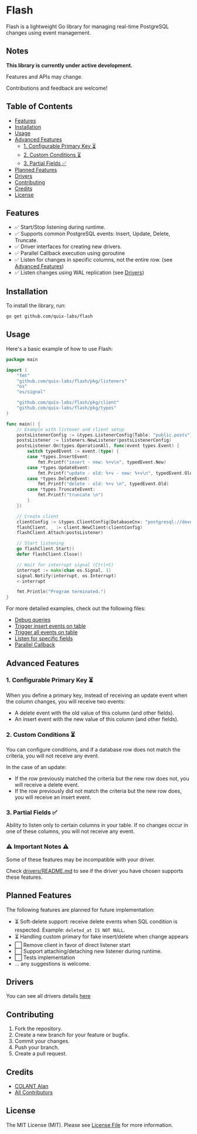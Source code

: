 # Flash

Flash is a lightweight Go library for managing real-time PostgreSQL changes using event management.

## Notes

**This library is currently under active development.**

Features and APIs may change.

Contributions and feedback are welcome!

## Table of Contents

* [Features](#features)
* [Installation](#installation)
* [Usage](#usage)
* [Advanced Features](#advanced-features)
    * [1. Configurable Primary Key ⏳](#1-configurable-primary-key-)
    * [2. Custom Conditions ⏳](#2-custom-conditions-)
    * [3. Partial Fields ✅](#3-partial-fields-)
* [Planned Features](#planned-features)
* [Drivers](#drivers)
* [Contributing](#contributing)
* [Credits](#credits)
* [License](#license)

## Features

- ✅ Start/Stop listening during runtime.
- ✅ Supports common PostgreSQL events: Insert, Update, Delete, Truncate.
- ✅ Driver interfaces for creating new drivers.
- ✅ Parallel Callback execution using goroutine
- ✅ Listen for changes in specific columns, not the entire row. (see [Advanced Features](#advanced-features))
- ✅ Listen changes using WAL replication (see [Drivers](#drivers))

## Installation

To install the library, run:

```bash
go get github.com/quix-labs/flash
```

## Usage

Here's a basic example of how to use Flash:

```go
package main

import (
	"fmt"
	"github.com/quix-labs/flash/pkg/listeners"
	"os"
	"os/signal"

	"github.com/quix-labs/flash/pkg/client"
	"github.com/quix-labs/flash/pkg/types"
)

func main() {
	// Example with listener and client setup
	postsListenerConfig := &types.ListenerConfig{Table: "public.posts"}
	postsListener := listeners.NewListener(postsListenerConfig)
	postsListener.On(types.OperationAll, func(event types.Event) {
		switch typedEvent := event.(type) {
		case *types.InsertEvent:
			fmt.Printf("insert - new: %+v\n", typedEvent.New)
		case *types.UpdateEvent:
			fmt.Printf("update - old: %+v - new: %+v\n", typedEvent.Old, typedEvent.New)
		case *types.DeleteEvent:
			fmt.Printf("delete - old: %+v \n", typedEvent.Old)
		case *types.TruncateEvent:
			fmt.Printf("truncate \n")
		}
	})

	// Create client
	clientConfig := &types.ClientConfig{DatabaseCnx: "postgresql://devuser:devpass@localhost:5432/devdb"}
	flashClient, _ := client.NewClient(clientConfig)
	flashClient.Attach(postsListener)

	// Start listening
	go flashClient.Start()
	defer flashClient.Close()

	// Wait for interrupt signal (Ctrl+C)
	interrupt := make(chan os.Signal, 1)
	signal.Notify(interrupt, os.Interrupt)
	<-interrupt

	fmt.Println("Program terminated.")
}
```

For more detailed examples, check out the following files:

- [Debug queries](examples/debug_trace/debug_trace.go)
- [Trigger insert events on table](examples/trigger_insert/trigger_insert.go)
- [Trigger all events on table](examples/trigger_all/trigger_all.go)
- [Listen for specific fields](examples/specific_fields/specific_fields.go)
- [Parallel Callback](examples/parallel_callback/parallel_callback.go)

## Advanced Features

### 1. Configurable Primary Key ⏳

When you define a primary key, instead of receiving an update event when the column changes, you will receive two
events:

- A delete event with the old value of this column (and other fields).
- An insert event with the new value of this column (and other fields).

### 2. Custom Conditions ⏳

You can configure conditions, and if a database row does not match the criteria, you will not receive any event.

In the case of an update:

- If the row previously matched the criteria but the new row does not, you will receive a delete event.
- If the row previously did not match the criteria but the new row does, you will receive an insert event.

### 3. Partial Fields ✅

Ability to listen only to certain columns in your table. If no changes occur in one of these columns, you will not
receive any event.

### ⚠️ Important Notes ⚠️

Some of these features may be incompatible with your driver.

Check [drivers/README.md](pkg/drivers/README.md) to see if the driver you have chosen supports these features.

## Planned Features

The following features are planned for future implementation:

- ⏳ Soft-delete support: receive delete events when SQL condition is respected. Example: `deleted_at IS NOT NULL`.
- ⏳ Handling custom primary for fake insert/delete when change appears
- ⬜ Remove client in favor of direct listener start
- ⬜ Support attaching/detaching new listener during runtime.
- ⬜ Tests implementation
- ... any suggestions is welcome.

## Drivers

You can see all drivers details [here](pkg/drivers/README.md)

## Contributing

1. Fork the repository.
2. Create a new branch for your feature or bugfix.
3. Commit your changes.
4. Push your branch.
5. Create a pull request.

## Credits

- [COLANT Alan](https://github.com/alancolant)
- [All Contributors](../../contributors)

## License

The MIT License (MIT). Please see [License File](LICENSE.md) for more information.


